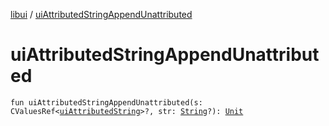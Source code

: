 [libui](index.md) / [uiAttributedStringAppendUnattributed](./ui-attributed-string-append-unattributed.md)

# uiAttributedStringAppendUnattributed

`fun uiAttributedStringAppendUnattributed(s: CValuesRef<`[`uiAttributedString`](ui-attributed-string.md)`>?, str: `[`String`](https://kotlinlang.org/api/latest/jvm/stdlib/kotlin/-string/index.html)`?): `[`Unit`](https://kotlinlang.org/api/latest/jvm/stdlib/kotlin/-unit/index.html)